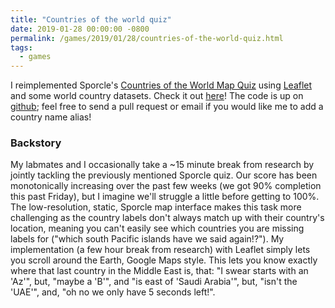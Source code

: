 ```yaml
---
title: "Countries of the world quiz"
date: 2019-01-28 00:00:00 -0800
permalink: /games/2019/01/28/countries-of-the-world-quiz.html
tags:
  - games
---
```


I reimplemented Sporcle's [Countries of the World Map Quiz](https://www.sporcle.com/games/g/world) using [Leaflet](https://leafletjs.com/) and some world country datasets. Check it out [here](http://calebrob.com/countries-of-the-world-quiz/)! The code is up on [github](https://github.com/calebrob6/countries-of-the-world-quiz); feel free to send a pull request or email if you would like me to add a country name alias!

### Backstory

My labmates and I occasionally take a ~15 minute break from research by jointly tackling the previously mentioned Sporcle quiz. Our score has been monotonically increasing over the past few weeks (we got 90% completion this past Friday), but I imagine we'll struggle a little before getting to 100%. The low-resolution, static, Sporcle map interface makes this task more challenging as the country labels don't always match up with their country's location, meaning you can't easily see which countries you are missing labels for ("which south Pacific islands have we said again!?"). My implementation (a few hour break from research) with Leaflet simply lets you scroll around the Earth, Google Maps style. This lets you know exactly where that last country in the Middle East is, that: "I swear starts with an 'Az'", but, "maybe a 'B'", and "is east of 'Saudi Arabia'", but, "isn't the 'UAE'", and, "oh no we only have 5 seconds left!". 
